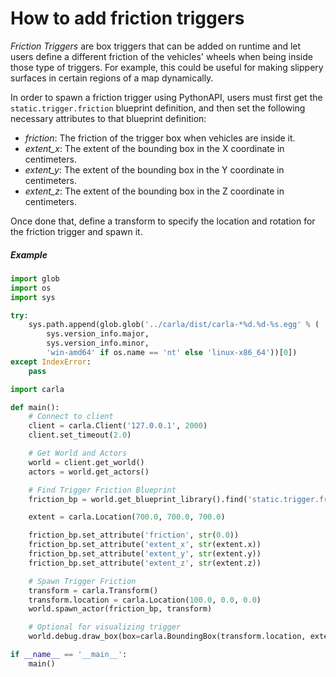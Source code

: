 <h1>How to add friction triggers</h1>

*Friction Triggers* are box triggers that can be added on runtime and let users define a different friction of the vehicles' wheels when being inside those type of triggers. For example, this could be useful for making slippery surfaces in certain regions of a map dynamically.

In order to spawn a friction trigger using PythonAPI, users must first get the `static.trigger.friction` blueprint definition, and then set the following necessary attributes to that blueprint definition:

- *friction*: The friction of the trigger box when vehicles are inside it.
- *extent_x*: The extent of the bounding box in the X coordinate in centimeters.
- *extent_y*: The extent of the bounding box in the Y coordinate in centimeters.
- *extent_z*: The extent of the bounding box in the Z coordinate in centimeters.

Once done that, define a transform to specify the location and rotation for the friction trigger and spawn it.

##### Example
```py
import glob
import os
import sys

try:
    sys.path.append(glob.glob('../carla/dist/carla-*%d.%d-%s.egg' % (
        sys.version_info.major,
        sys.version_info.minor,
        'win-amd64' if os.name == 'nt' else 'linux-x86_64'))[0])
except IndexError:
    pass

import carla

def main():
    # Connect to client
    client = carla.Client('127.0.0.1', 2000)
    client.set_timeout(2.0)

    # Get World and Actors
    world = client.get_world()
    actors = world.get_actors()

    # Find Trigger Friction Blueprint
    friction_bp = world.get_blueprint_library().find('static.trigger.friction')

    extent = carla.Location(700.0, 700.0, 700.0)

    friction_bp.set_attribute('friction', str(0.0))
    friction_bp.set_attribute('extent_x', str(extent.x))
    friction_bp.set_attribute('extent_y', str(extent.y))
    friction_bp.set_attribute('extent_z', str(extent.z))

    # Spawn Trigger Friction
    transform = carla.Transform()
    transform.location = carla.Location(100.0, 0.0, 0.0)
    world.spawn_actor(friction_bp, transform)

    # Optional for visualizing trigger
    world.debug.draw_box(box=carla.BoundingBox(transform.location, extent * 1e-2), rotation=transform.rotation, life_time=100, thickness=0.5, color=carla.Color(r=255,g=0,b=0))

if __name__ == '__main__':
    main()
```